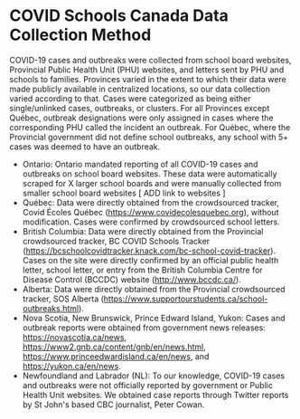 # COVID Schools Canada Data Collection Method

COVID-19 cases and outbreaks were collected from school board websites, Provincial Public Health Unit (PHU) websites, and letters sent by PHU and schools to families. Provinces varied in the extent to which their data were made publicly available in centralized locations, so our data collection varied according to that. Cases were categorized as being either single/unlinked cases, outbreaks, or clusters. For all Provinces except Québec, outbreak designations were only assigned in cases where the corresponding PHU called the incident an outbreak. For Québec, where the Provincial government did not define school outbreaks, any school with 5+ cases was deemed to have an outbreak. 
* Ontario: Ontario mandated reporting of all COVID-19 cases and outbreaks on school board websites. These data were automatically scraped for X larger school boards and were manually collected from smaller school board websites [ ADD link to websites ]
* Québec: Data were directly obtained from the crowdsourced tracker, Covid Écoles Québec (https://www.covidecolesquebec.org), without modification. Cases were confirmed by crowdsourced school letters.
* British Columbia: Data were directly obtained from the Provincial crowdsourced tracker, BC COVID Schools Tracker (https://bcschoolcovidtracker.knack.com/bc-school-covid-tracker). Cases on the site were directly confirmed by an official public health letter, school letter, or entry from the British Columbia Centre for Disease Control (BCCDC) website (http://www.bccdc.ca/).
* Alberta: Data were directly obtained from the Provincial crowdsourced tracker, SOS Alberta (https://www.supportourstudents.ca/school-outbreaks.html). 
* Nova Scotia, New Brunswick, Prince Edward Island, Yukon: Cases and outbreak reports were obtained from government news releases: https://novascotia.ca/news, https://www2.gnb.ca/content/gnb/en/news.html, https://www.princeedwardisland.ca/en/news, and https://yukon.ca/en/news.
* Newfoundland and Labrador (NL): To our knowledge, COVID-19 cases and outbreaks were not officially reported by government or Public Health Unit websites. We obtained case reports through Twitter reports by St John's based CBC journalist, Peter Cowan.

